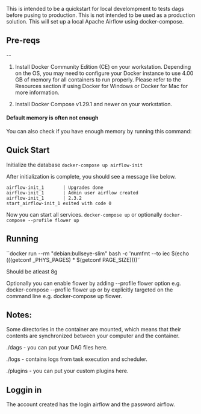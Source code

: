 This is intended to be a quickstart for local develompment to tests dags before pusing to production.  This is not intended to be used as a production solution.  This will set up a local Apache Airflow using docker-compose.  

## Pre-reqs
--

1. Install Docker Community Edition (CE) on your workstation. Depending on the OS, you may need to configure your Docker instance to use 4.00 GB of memory for all containers to run properly. Please refer to the Resources section if using Docker for Windows or Docker for Mac for more information.

2. Install Docker Compose v1.29.1 and newer on your workstation.

#### Default memory is often not enough
You can also check if you have enough memory by running this command:

## Quick Start
Initialize the database
`docker-compose up airflow-init`

After initialization is complete, you should see a message like below.

```
airflow-init_1       | Upgrades done
airflow-init_1       | Admin user airflow created
airflow-init_1       | 2.3.2
start_airflow-init_1 exited with code 0
```
Now you can start all services.
`docker-compose up` or optionally `docker-compose --profile flower up`


## Running 
``docker run --rm "debian:bullseye-slim" bash -c 'numfmt --to iec $(echo $(($(getconf _PHYS_PAGES) * $(getconf PAGE_SIZE))))'`

Should be atleast 8g


Optionally you can enable flower by adding --profile flower option e.g. docker-compose --profile flower up or by explicitly targeted on the command line e.g. docker-compose up flower.


## Notes:
Some directories in the container are mounted, which means that their contents are synchronized between your computer and the container.

./dags - you can put your DAG files here.

./logs - contains logs from task execution and scheduler.

./plugins - you can put your custom plugins here.

## Loggin in
The account created has the login airflow and the password airflow.



